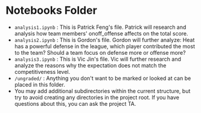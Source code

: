 # Notebooks Folder

- `analysis1.ipynb` : This is Patrick Feng's file. Patrick will research and analysis how team members' onoff_offense affects on the total score.
- `analysis2.ipynb` : This is Gordon's file. Gordon will further analyze:
Heat has a powerful defense in the league, which player contributed the most to the team? Should a team focus on defense more or offense more?
- `analysis3.ipynb` :
This is Vic Jin's file. Vic will further research and analyze the reasons why the expectation does not match the competitiveness level.
- `/ungraded/` : Anything you don't want to be marked or looked at can be placed in this folder.   
- You may add additional subdirectories within the current structure, but try to avoid creating any directories in the project root. If you have questions about this, you can ask the project TA.
